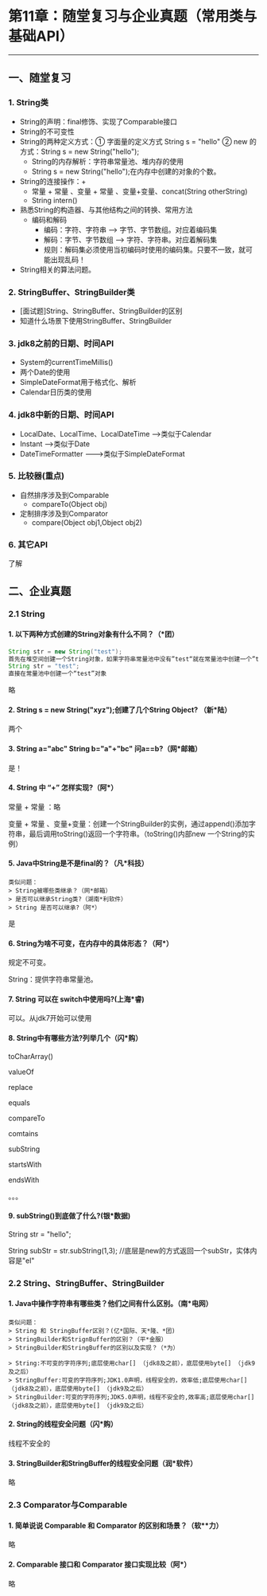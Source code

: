 # 第11章：随堂复习与企业真题（常用类与基础API）

***

## 一、随堂复习

### 1. String类

- String的声明：final修饰、实现了Comparable接口
- String的不可变性
- String的两种定义方式：① 字面量的定义方式 String s = "hello" ② new 的方式：String s = new String("hello");
  - String的内存解析：字符串常量池、堆内存的使用
  - String s = new String("hello");在内存中创建的对象的个数。
- String的连接操作：+
  - 常量 + 常量 、变量 + 常量 、变量+变量、concat(String otherString)
  - String intern()
- 熟悉String的构造器、与其他结构之间的转换、常用方法
  - 编码和解码
    - 编码：字符、字符串 --> 字节、字节数组。对应着编码集
    - 解码：字节、字节数组 --> 字符、字符串。对应着解码集
    - 规则：解码集必须使用当初编码时使用的编码集。只要不一致，就可能出现乱码！
- String相关的算法问题。

### 2. StringBuffer、StringBuilder类

- [面试题]String、StringBuffer、StringBuilder的区别
- 知道什么场景下使用StringBuffer、StringBuilder

### 3. jdk8之前的日期、时间API

- System的currentTimeMillis()
- 两个Date的使用
- SimpleDateFormat用于格式化、解析
- Calendar日历类的使用

### 4. jdk8中新的日期、时间API

- LocalDate、LocalTime、LocalDateTime -->类似于Calendar
- Instant  -->类似于Date
- DateTimeFormatter --->类似于SimpleDateFormat

### 5. 比较器(重点)

- 自然排序涉及到Comparable
  - compareTo(Object obj)
- 定制排序涉及到Comparator
  - compare(Object obj1,Object obj2)

### 6. 其它API

了解



## 二、企业真题

### 2.1 String

#### 1. 以下两种方式创建的String对象有什么不同？（*团）

```java
String str = new String("test");
首先在堆空间创建一个String对象，如果字符串常量池中没有”test“就在常量池中创建一个”test“对象
String str = "test";
直接在常量池中创建一个“test”对象
```

略

#### 2. String s = new String("xyz");创建了几个String Object? （新*陆）

两个

#### 3. String a="abc" String b="a"+"bc" 问a==b?（网*邮箱）

是！

#### 4. String 中 “+” 怎样实现?（阿*）

常量 + 常量 ：略

变量 + 常量 、变量+变量：创建一个StringBuilder的实例，通过append()添加字符串，最后调用toString()返回一个字符串。（toString()内部new 一个String的实例）



#### 5. Java中String是不是final的？（凡*科技）

```
类似问题：
> String被哪些类继承？（网*邮箱）
> 是否可以继承String类?（湖南*利软件）
> String 是否可以继承?（阿*）
```

是

#### 6. String为啥不可变，在内存中的具体形态？（阿*）

规定不可变。

String：提供字符串常量池。

#### 7. String 可以在 switch中使用吗?(上海*睿)

可以。从jdk7开始可以使用

#### 8. String中有哪些方法?列举几个（闪*购）

toCharArray()

valueOf

replace

equals

compareTo

comtains

subString

startsWith

endsWith

。。。

#### 9. subString()到底做了什么?(银*数据)

String str = "hello";

String subStr = str.subString(1,3);  //底层是new的方式返回一个subStr，实体内容是"el"

### 2.2 String、StringBuffer、StringBuilder

#### 1. Java中操作字符串有哪些类？他们之间有什么区别。（南*电网）

```
类似问题：
> String 和 StringBuffer区别？(亿*国际、天*隆、*团)
> StringBuilder和StrignBuffer的区别？（平*金服）
> StringBuilder和StringBuffer的区别以及实现？（*为）
```

```
> String:不可变的字符序列;底层使用char[] （jdk8及之前），底层使用byte[] （jdk9及之后）
> StringBuffer:可变的字符序列;JDK1.0声明，线程安全的，效率低;底层使用char[] （jdk8及之前），底层使用byte[] （jdk9及之后）
> StringBuilder:可变的字符序列;JDK5.0声明，线程不安全的,效率高;底层使用char[] （jdk8及之前），底层使用byte[] （jdk9及之后）
```

#### 2. String的线程安全问题（闪*购）

线程不安全的

#### 3. StringBuilder和StringBuffer的线程安全问题（润*软件）

略



###  2.3 Comparator与Comparable

#### 1. 简单说说 Comparable 和 Comparator 的区别和场景？（软**力）

略

#### 2. Comparable 接口和 Comparator 接口实现比较（阿*）

略